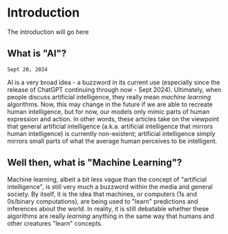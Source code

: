 # Introduction

The introduction will go here


## What is "AI"?
```{seealso}
Sept 20, 2024
```
AI is a very broad idea - a buzzword in its current use (especially since the release of ChatGPT continuing through now - Sept 2024). Ultimately, when people discuss artificial intelligence, they really mean *machine learning* algorithms. Now, this may change in the future if we are able to recreate human intelligence, but for now, our models only mimic parts of human expression and action. In other words, these articles take on the viewpoint that general artificial intelligence (a.k.a. artificial intelligence that mirrors human intelligence) is currently non-existent; artificial intelligence simply mirrors small parts of what the average human perceives to be intelligent. 


## Well then, what is "Machine Learning"?
Machine learning, albeit a bit less vague than the concept of "artificial intelligence", is still very much a buzzword within the media and general society. By itself, it is the idea that machines, or computers (1s and 0s/binary computations), are being used to "learn" predictions and inferences about the world. In reality, it is still debatable whether these algorithms are really *learning* anything in the same way that humans and other creatures "learn" concepts.


